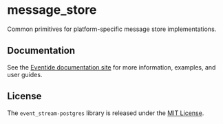 # message_store

Common primitives for platform-specific message store implementations.

## Documentation

See the [Eventide documentation site](http://docs.eventide-project.org) for more information, examples, and user guides.

## License

The `event_stream-postgres` library is released under the [MIT License](https://github.com/eventide-project/event-stream-postgres/blob/master/MIT-License.txt).
